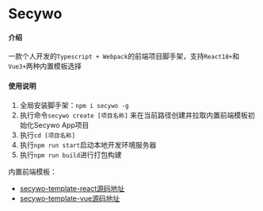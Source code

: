 # Secywo

#### 介绍

一款个人开发的`Typescript + Webpack`的前端项目脚手架，支持`React18+`和`Vue3+`两种内置模板选择

#### 使用说明

1. 全局安装脚手架：`npm i secywo -g`
2. 执行命令`secywo create [项目名称]` 来在当前路径创建并拉取内置前端模板初始化Secywo App项目
3. 执行`cd [项目名称]`
4. 执行`npm run start`启动本地开发环境服务器
5. 执行`npm run build`进行打包构建

内置前端模板：

- [secywo-template-react源码地址](https://gitee.com/fanlaBoy/secywo-template-react)
- [secywo-template-vue源码地址](https://gitee.com/fanlaBoy/secywo-template-vue)
